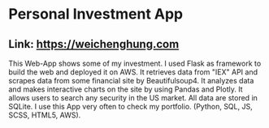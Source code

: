 # Personal Investment App
## Link: https://weichenghung.com

This Web-App shows some of my investment. I used Flask as framework to build the web and deployed it on AWS. It retrieves data from "IEX" API and scrapes data from some financial site by Beautifulsoup4. It analyzes data and makes interactive charts on the site by using Pandas and Plotly. It allows users to search any security in the US market. All data are stored in SQLite. I use this App very often to check my portfolio. (Python, SQL, JS, SCSS, HTML5, AWS).
